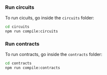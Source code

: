 ### Run circuits

To run cicuits, go inside the `circuits` folder:

```bash
cd circuits
npm run compile:circuits
```

### Run contracts

To run contracts, go inside the `contracts` folder:

```bash
cd contracts
npm run compile:contracts
```